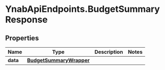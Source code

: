 # YnabApiEndpoints.BudgetSummaryResponse

## Properties
Name | Type | Description | Notes
------------ | ------------- | ------------- | -------------
**data** | [**BudgetSummaryWrapper**](BudgetSummaryWrapper.md) |  | 


